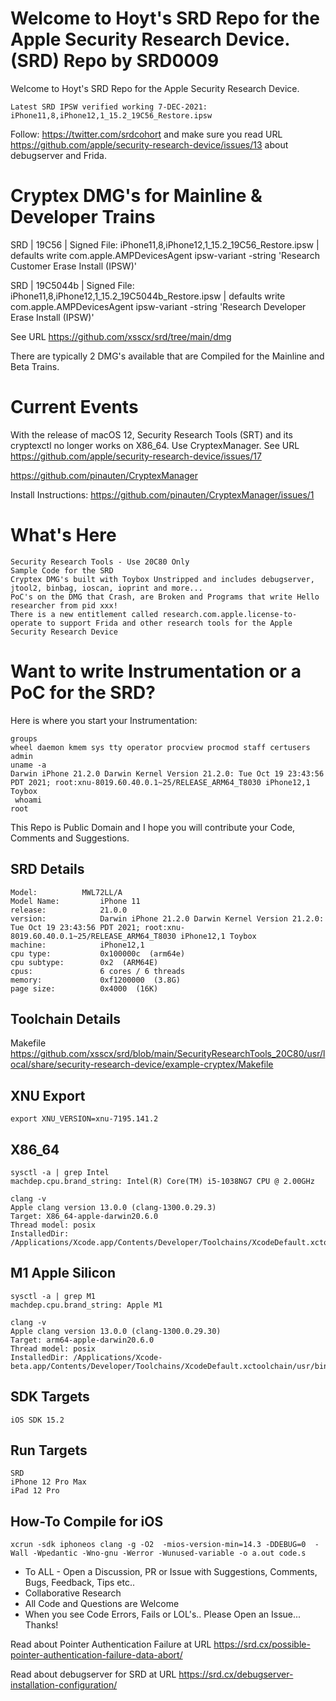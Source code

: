 # Welcome to Hoyt's SRD Repo for the Apple Security Research Device. (SRD) Repo by SRD0009

Welcome to Hoyt's SRD Repo for the Apple Security Research Device.
```
Latest SRD IPSW verified working 7-DEC-2021: iPhone11,8,iPhone12,1_15.2_19C56_Restore.ipsw
```
Follow: https://twitter.com/srdcohort and make sure you read URL https://github.com/apple/security-research-device/issues/13 about debugserver and Frida.

# Cryptex DMG's for Mainline & Developer Trains
SRD | 19C56 | Signed File: iPhone11,8,iPhone12,1_15.2_19C56_Restore.ipsw | defaults write com.apple.AMPDevicesAgent ipsw-variant -string 'Research Customer Erase Install (IPSW)' 

SRD | 19C5044b | Signed File: iPhone11,8,iPhone12,1_15.2_19C5044b_Restore.ipsw | defaults write com.apple.AMPDevicesAgent ipsw-variant -string 'Research Developer Erase Install (IPSW)'

See URL https://github.com/xsscx/srd/tree/main/dmg

There are typically 2 DMG's available that are Compiled for the Mainline and Beta Trains.

# Current Events 
With the release of macOS 12, Security Research Tools (SRT) and its cryptexctl no longer works on X86_64. Use CryptexManager. See URL https://github.com/apple/security-research-device/issues/17

https://github.com/pinauten/CryptexManager

Install Instructions: https://github.com/pinauten/CryptexManager/issues/1

# What's Here
```
Security Research Tools - Use 20C80 Only
Sample Code for the SRD
Cryptex DMG's built with Toybox Unstripped and includes debugserver, jtool2, binbag, ioscan, ioprint and more...
PoC's on the DMG that Crash, are Broken and Programs that write Hello researcher from pid xxx!
There is a new entitlement called research.com.apple.license-to-operate to support Frida and other research tools for the Apple Security Research Device
```
# Want to write Instrumentation or a PoC for the SRD?

Here is where you start your Instrumentation:
```
groups
wheel daemon kmem sys tty operator procview procmod staff certusers admin
uname -a
Darwin iPhone 21.2.0 Darwin Kernel Version 21.2.0: Tue Oct 19 23:43:56 PDT 2021; root:xnu-8019.60.40.0.1~25/RELEASE_ARM64_T8030 iPhone12,1 Toybox
 whoami
root
```

This Repo is Public Domain and I hope you will contribute your Code, Comments and Suggestions.

SRD Details
----------
```
Model: 		    MWL72LL/A
Model Name:         iPhone 11
release:            21.0.0
version:            Darwin iPhone 21.2.0 Darwin Kernel Version 21.2.0: Tue Oct 19 23:43:56 PDT 2021; root:xnu-8019.60.40.0.1~25/RELEASE_ARM64_T8030 iPhone12,1 Toybox
machine:            iPhone12,1
cpu type:           0x100000c  (arm64e)
cpu subtype:        0x2  (ARM64E)
cpus:               6 cores / 6 threads
memory:             0xf1200000  (3.8G)
page size:          0x4000  (16K)
```
Toolchain Details
-----
Makefile https://github.com/xsscx/srd/blob/main/SecurityResearchTools_20C80/usr/local/share/security-research-device/example-cryptex/Makefile

XNU Export
---
```
export XNU_VERSION=xnu-7195.141.2
```
X86_64
---
```
sysctl -a | grep Intel
machdep.cpu.brand_string: Intel(R) Core(TM) i5-1038NG7 CPU @ 2.00GHz
```
```
clang -v
Apple clang version 13.0.0 (clang-1300.0.29.3)
Target: X86_64-apple-darwin20.6.0
Thread model: posix
InstalledDir: /Applications/Xcode.app/Contents/Developer/Toolchains/XcodeDefault.xctoolchain/usr/bin
```
M1 Apple Silicon
---
```
sysctl -a | grep M1
machdep.cpu.brand_string: Apple M1
```
```
clang -v
Apple clang version 13.0.0 (clang-1300.0.29.30)
Target: arm64-apple-darwin20.6.0
Thread model: posix
InstalledDir: /Applications/Xcode-beta.app/Contents/Developer/Toolchains/XcodeDefault.xctoolchain/usr/bin
```
SDK Targets
---
```
iOS SDK 15.2
```
Run Targets
---
```
SRD
iPhone 12 Pro Max
iPad 12 Pro
```
How-To Compile for iOS
-----
```
xcrun -sdk iphoneos clang -g -O2  -mios-version-min=14.3 -DDEBUG=0  -Wall -Wpedantic -Wno-gnu -Werror -Wunused-variable -o a.out code.s
```
* To ALL - Open a Discussion, PR or Issue with Suggestions, Comments, Bugs, Feedback, Tips etc..
* Collaborative Research
* All Code and Questions are Welcome 
* When you see Code Errors, Fails or LOL's.. Please Open an Issue... Thanks!

Read about Pointer Authentication Failure at URL https://srd.cx/possible-pointer-authentication-failure-data-abort/

Read about debugserver for SRD at URL https://srd.cx/debugserver-installation-configuration/
